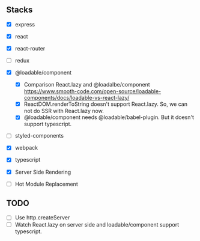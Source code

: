 ## Stacks

- [x] express
- [x] react
- [x] react-router
- [ ] redux
- [x] @loadable/component
  - [x] Comparison React.lazy and @loadalbe/component https://www.smooth-code.com/open-source/loadable-components/docs/loadable-vs-react-lazy/
  - [x] ReactDOM.renderToString doesn't support React.lazy. So, we can not do SSR with React.lazy now.
  - [x] @loadable/component needs @loadable/babel-plugin. But it doesn't support typescript.
- [ ] styled-components

- [x] webpack
- [x] typescript

- [x] Server Side Rendering
- [ ] Hot Module Replacement

## TODO

- [ ] Use http.createServer
- [ ] Watch React.lazy on server side and loadable/component support typescript.
